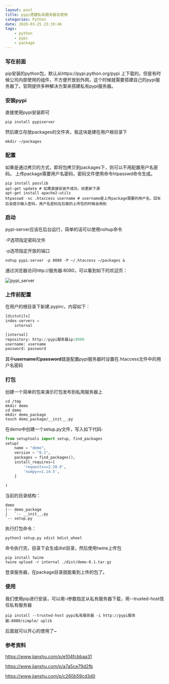 ```yaml
---
layout: post
title: pypi搭建私有服务器及使用
categories: Python
date: 2020-03-25 23:19:46
tags:
    - python
    - pypi
    - package
---
```

### 写在前面
pip安装的python包，默认从https://pypi.python.org/pypi 上下载的。但是有时候公司内部使用的组件，不方便开放到外网，这个时候就需要搭建自己的pypi服务器了。官网提供多种解决方案来搭建私有pypi服务器。

### 安装pypi
直接使用pypi安装即可
```shell
pip install pypiserver
```
<!--more-->
然后建立存放packages的文件夹，我这块是建在用户根目录下
```shell
mkdir ~/packages
```

### 配置
如果是通过拷贝的方式，即将包拷贝到packages下，则可以不用配置用户名密码。
上传package需要用户名密码，密码文件使用命令htpasswd命令生成。
```shell
pip install passlib
apt-get update # 如果直接安装不成功，则更新下源
apt-get install apache2-utils
htpasswd -sc .htaccess username # username是上传package需要的用户名，回车后会提示输入密码，用户名密码在后面的上传包的时候会用到
```

### 启动
pypi-server应该在后台运行，简单的话可以使用nohup命令

-P选项指定密码文件

-p选项指定开放的端口
```
nohup pypi-server -p 8080 -P ~/.htaccess ~/packages &
```
通过浏览器访问http://服务器:8080，可以看到如下的欢迎页：

![pypi_server](https://cutoutsy-blog-1253675385.cos.ap-chengdu.myqcloud.com/pypi_server.png)


### 上传前配置
在用户的根目录下新建.pypirc，内容如下：
```python
[distutils]
index-servers =
    internal

[internal]
repository: http://pypi服务器ip:8080
username: username
password: password
```
其中**username**和**password**就是配置pypi服务器时设置在.htaccess文件中的用户名密码

### 打包
创建一个简单的包来演示打包发布到私用服务器上
```shell
cd /tmp
mkdir demo
cd demo
mkdir demo_package
touch demo_package/__init__.py
```
在demo中创建一个setup.py文件，写入如下代码:
```python
from setuptools import setup, find_packages
setup(
    name = "demo",
    version = "0.1",
    packages = find_packages(),
    install_requires=[
        'requests==2.20.0',
        'numpy==1.14.5',
    ]

)
```
当前的目录结构：
```shell
demo
|-- demo_package
|   `-- __init__.py
`-- setup.py
```
执行打包命令：
```shell
python3 setup.py sdist bdist_wheel
```
命令执行完，目录下会生成dist目录，然后使用twine上传包
```shell
pip install twine
twine upload -r internal ./dist/demo-0.1.tar.gz
```
登录服务器，在package目录就能看到上传的包了。

### 使用
我们使用pip进行安装，可以用-i参数指定从私有服务器下载，用--trusted-host信任私有服务器
```
pip install --trusted-host pypi私有服务器 -i http://pypi服务器:8080/simple/ uplib
```
后面就可以开心的使用了~

### 参考资料

https://www.jianshu.com/p/e104fcbbaa31

https://www.jianshu.com/p/a7a5ce79d2fb

https://www.jianshu.com/p/c260b59cd3d0
